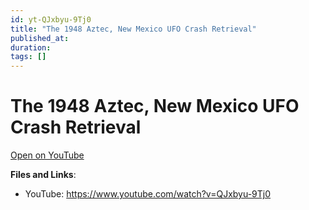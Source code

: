 ```yaml
---
id: yt-QJxbyu-9Tj0
title: "The 1948 Aztec, New Mexico UFO Crash Retrieval"
published_at: 
duration: 
tags: []
---
```


# The 1948 Aztec, New Mexico UFO Crash Retrieval

[Open on YouTube](https://www.youtube.com/watch?v=QJxbyu-9Tj0)

**Files and Links**:
- YouTube: https://www.youtube.com/watch?v=QJxbyu-9Tj0
